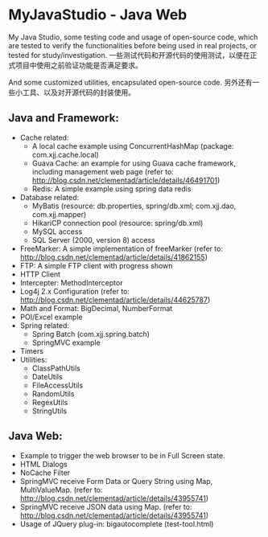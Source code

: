 # MyJavaStudio - Java Web

My Java Studio, some testing code and usage of open-source code, which are tested to verify the functionalities before being used in real projects, or tested for study/investigation.
一些测试代码和开源代码的使用测试，以便在正式项目中使用之前验证功能是否满足要求。

And some customized utilities, encapsulated open-source code. 
另外还有一些小工具、以及对开源代码的封装使用。

## Java and Framework:
- Cache related:
	- A local cache example using ConcurrentHashMap (package: com.xjj.cache.local)
	- Guava Cache: an example for using Guava cache framework, including management web page (refer to: http://blog.csdn.net/clementad/article/details/46491701)
	- Redis: A simple example using spring data redis
- Database related:
	- MyBatis (resource: db.properties, spring/db.xml; com.xjj.dao, com.xjj.mapper)
	- HikariCP connection pool (resource: spring/db.xml)
	- MySQL access
	- SQL Server (2000, version 8) access
- FreeMarker: A simple implementation of freeMarker (refer to: http://blog.csdn.net/clementad/article/details/41862155)
- FTP: A simple FTP client with progress shown
- HTTP Client
- Intercepter: MethodInterceptor
- Log4j 2.x Configuration (refer to: http://blog.csdn.net/clementad/article/details/44625787)
- Math and Format: BigDecimal, NumberFormat
- POI/Excel example
- Spring related:
	- Spring Batch (com.xjj.spring.batch)
	- SpringMVC example
- Timers
- Utilities:
	- ClassPathUtils
	- DateUtils
	- FileAccessUtils
	- RandomUtils
	- RegexUtils
	- StringUtils

## Java Web:
- Example to trigger the web browser to be in Full Screen state.
- HTML Dialogs
- NoCache Filter
- SpringMVC receive Form Data or Query String using Map, MultiValueMap. (refer to: http://blog.csdn.net/clementad/article/details/43955741)
- SpringMVC receive JSON data using Map. (refer to: http://blog.csdn.net/clementad/article/details/43955741)
- Usage of JQuery plug-in: bigautocomplete (test-tool.html) 
